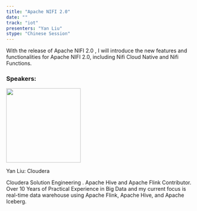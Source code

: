 ```yaml
---
title: "Apache NIFI 2.0"
date: ""
track: "iot"
presenters: "Yan Liu"
stype: "Chinese Session"
---
```


With the release of Apache NIFI 2.0 , I will introduce the new features and functionalities for Apache NIFI 2.0, including Nifi Cloud Native and Nifi Functions.

### Speakers:


<img src="https://sessionize.com/image/7f2b-400o400o1-nuJLtj28mqNhmWTXfrjWMp.jpg" width="200" /><br/>

Yan Liu: Cloudera

Cloudera Solution Engineering . Apache Hive and Apache Flink Contributor. Over 10 Years of Practical Experience in Big Data and my current focus is real-time data warehouse using Apache Flink, Apache Hive, and Apache Iceberg.
